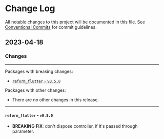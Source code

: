 # Change Log

All notable changes to this project will be documented in this file.
See [Conventional Commits](https://conventionalcommits.org) for commit guidelines.

## 2023-04-18

### Changes

---

Packages with breaking changes:

 - [`reform_flutter` - `v0.5.0`](#reform_flutter---v050)

Packages with other changes:

 - There are no other changes in this release.

---

#### `reform_flutter` - `v0.5.0`

 - **BREAKING** **FIX**: don't dispose controller, if it's passed through parameter.

